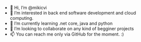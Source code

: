 - 👋 Hi, I’m @mikicvi
- 👀 I’m interested in back end software development and cloud computing. 
- 🌱 I’m currently learning .net core, java and python
- 💞️ I’m looking to collaborate on any kind of begginer projects
- 📫 You can reach me only via GitHub for the moment. :)
